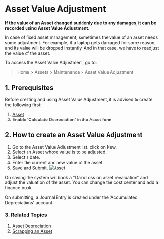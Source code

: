 <!-- add breadcrumbs -->
# Asset Value Adjustment

**If the value of an Asset changed suddenly due to any damages, it can be recorded using Asset Value Adjustment.**

In case of fixed asset management, sometimes the value of an asset needs some adjustment. For example, if a laptop gets damaged for some reason, and its value will be dropped instantly. And in that case, we have to readjust the value of the asset.

To access the Asset Value Adjustment, go to:
> Home > Assets > Maintenance > Asset Value Adjustment

## 1. Prerequisites
Before creating and using Asset Value Adjustment, it is advised to create the following first:

1. [Asset](/docs/v13/user/manual/en/asset/asset)
1. Enable 'Calculate Depreciation' in the Asset form

## 2. How to create an Asset Value Adjustment

1. Go to the Asset Value Adjustment list, click on New.
1. Select an Asset whose value is to be adjusted.
1. Select a date.
1. Enter the current and new value of the asset.
1. Save and Submit.
    <img class="screenshot" alt="Asset" src="{{docs_base_url}}/assets/img/asset/asset-value-adjustment.png">


On saving the system will book a "Gain/Loss on asset revaluation" and adjust the valuation of the asset.
You can change the cost center and add a finance book.

On submitting, a Journal Entry is created under the 'Accumulated Depreciations' account.

### 3. Related Topics
1. [Asset Depreciation](/docs/v13/user/manual/en/asset/asset-depreciation)
1. [Scrapping an Asset](/docs/v13/user/manual/en/asset/scrapping-an-asset)
